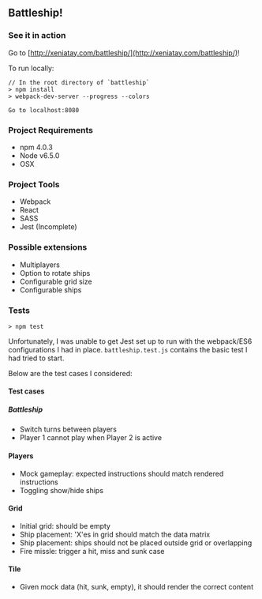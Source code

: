 ## Battleship! 

### See it in action

Go to [http://xeniatay.com/battleship/](http://xeniatay.com/battleship/)!

To run locally: 

    // In the root directory of `battleship`
    > npm install
    > webpack-dev-server --progress --colors

    Go to localhost:8080

### Project Requirements

- npm 4.0.3 
- Node v6.5.0 
- OSX

### Project Tools

- Webpack
- React
- SASS
- Jest (Incomplete)

### Possible extensions

- Multiplayers
- Option to rotate ships
- Configurable grid size
- Configurable ships

### Tests

`> npm test`

Unfortunately, I was unable to get Jest set up to run with the webpack/ES6 configurations I had in place. `battleship.test.js` contains the basic test I had tried to start. 

Below are the test cases I considered:

#### Test cases

##### Battleship
- Switch turns between players
- Player 1 cannot play when Player 2 is active

#### Players
- Mock gameplay: expected instructions should match rendered instructions
- Toggling show/hide ships

#### Grid
- Initial grid: should be empty
- Ship placement: 'X'es in grid should match the data matrix
- Ship placement: ships should not be placed outside grid or overlapping
- Fire missle: trigger a hit, miss and sunk case

#### Tile
- Given mock data (hit, sunk, empty), it should render the correct content
